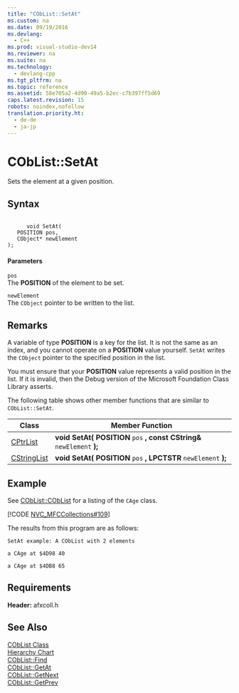 ```yaml
---
title: "CObList::SetAt"
ms.custom: na
ms.date: 09/19/2016
ms.devlang: 
  - C++
ms.prod: visual-studio-dev14
ms.reviewer: na
ms.suite: na
ms.technology: 
  - devlang-cpp
ms.tgt_pltfrm: na
ms.topic: reference
ms.assetid: 58e705a2-4d90-49a5-b2ec-c7b397ff5d69
caps.latest.revision: 15
robots: noindex,nofollow
translation.priority.ht: 
  - de-de
  - ja-jp
---
```

# CObList::SetAt
Sets the element at a given position.  
  
## Syntax  
  
```  
  
      void SetAt(  
   POSITION pos,  
   CObject* newElement   
);  
```  
  
#### Parameters  
 `pos`  
 The **POSITION** of the element to be set.  
  
 `newElement`  
 The `CObject` pointer to be written to the list.  
  
## Remarks  
 A variable of type **POSITION** is a key for the list. It is not the same as an index, and you cannot operate on a **POSITION** value yourself. `SetAt` writes the `CObject` pointer to the specified position in the list.  
  
 You must ensure that your **POSITION** value represents a valid position in the list. If it is invalid, then the Debug version of the Microsoft Foundation Class Library asserts.  
  
 The following table shows other member functions that are similar to `CObList::SetAt`.  
  
|Class|Member Function|  
|-----------|---------------------|  
|[CPtrList](../vs140/CPtrList-Class.md)|**void SetAt( POSITION**  `pos` **, const CString&**  `newElement`  **);**|  
|[CStringList](../vs140/CStringList-Class.md)|**void SetAt( POSITION**  `pos` **, LPCTSTR**  `newElement`  **);**|  
  
## Example  
 See [CObList::CObList](../vs140/CObList--CObList.md) for a listing of the `CAge` class.  
  
 [!CODE [NVC_MFCCollections#109](../CodeSnippet/VS_Snippets_Cpp/NVC_MFCCollections#109)]  
  
 The results from this program are as follows:  
  
 `SetAt example: A CObList with 2 elements`  
  
 `a CAge at $4D98 40`  
  
 `a CAge at $4DB8 65`  
  
## Requirements  
 **Header:** afxcoll.h  
  
## See Also  
 [CObList Class](../vs140/CObList-Class.md)   
 [Hierarchy Chart](../vs140/Hierarchy-Chart.md)   
 [CObList::Find](../vs140/CObList--Find.md)   
 [CObList::GetAt](../vs140/CObList--GetAt.md)   
 [CObList::GetNext](../vs140/CObList--GetNext.md)   
 [CObList::GetPrev](../vs140/CObList--GetPrev.md)